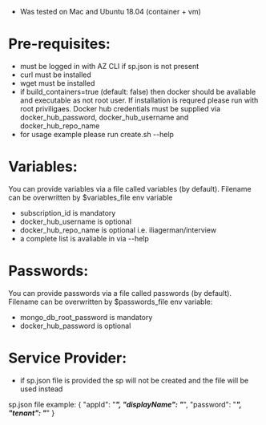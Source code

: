 * Was tested on Mac and Ubuntu 18.04 (container + vm)

# Pre-requisites:
- must be logged in with AZ CLI if sp.json is not present
- curl must be installed
- wget must be installed
- if build_containers=true (default: false) then docker should be avaliable and executable as not root user.
If installation is requred please run with root priviligaes. Docker hub credentials must be supplied via docker_hub_password, docker_hub_username and docker_hub_repo_name
- for usage example please run create.sh --help
# Variables:
You can provide variables via a file called variables (by default). Filename can be overwritten by $variables_file env variable
- subscription_id is mandatory
- docker_hub_username is optional
- docker_hub_repo_name is optional i.e. iliagerman/interview
- a complete list is avaliable in via --help
# Passwords:
You can provide passwords via a file called passwords (by default). Filename can be overwritten by $passwords_file env variable:
- mongo_db_root_password is mandatory
- docker_hub_password is optional
# Service Provider:
- if sp.json file is provided the sp will not be created and the file will be used instead

sp.json file example:
{
  "appId": "***",
  "displayName": "***",
  "password": "***",
  "tenant": "***"
}
